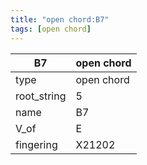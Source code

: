 ```yaml
---
title: "open chord:B7"
tags: [open chord]
---
```


|B7|open chord|
|---|---|
|type|open chord|
|root_string|5|
|name|B7|
|V_of|E|
|fingering|X21202|


